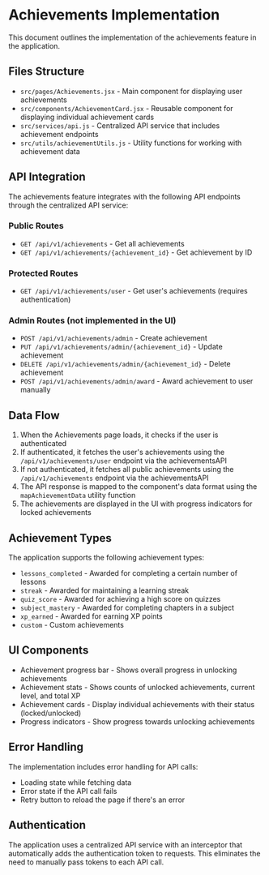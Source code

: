 # Achievements Implementation

This document outlines the implementation of the achievements feature in the application.

## Files Structure

- `src/pages/Achievements.jsx` - Main component for displaying user achievements
- `src/components/AchievementCard.jsx` - Reusable component for displaying individual achievement cards
- `src/services/api.js` - Centralized API service that includes achievement endpoints
- `src/utils/achievementUtils.js` - Utility functions for working with achievement data

## API Integration

The achievements feature integrates with the following API endpoints through the centralized API service:

### Public Routes
- `GET /api/v1/achievements` - Get all achievements
- `GET /api/v1/achievements/{achievement_id}` - Get achievement by ID

### Protected Routes
- `GET /api/v1/achievements/user` - Get user's achievements (requires authentication)

### Admin Routes (not implemented in the UI)
- `POST /api/v1/achievements/admin` - Create achievement
- `PUT /api/v1/achievements/admin/{achievement_id}` - Update achievement
- `DELETE /api/v1/achievements/admin/{achievement_id}` - Delete achievement
- `POST /api/v1/achievements/admin/award` - Award achievement to user manually

## Data Flow

1. When the Achievements page loads, it checks if the user is authenticated
2. If authenticated, it fetches the user's achievements using the `/api/v1/achievements/user` endpoint via the achievementsAPI
3. If not authenticated, it fetches all public achievements using the `/api/v1/achievements` endpoint via the achievementsAPI
4. The API response is mapped to the component's data format using the `mapAchievementData` utility function
5. The achievements are displayed in the UI with progress indicators for locked achievements

## Achievement Types

The application supports the following achievement types:
- `lessons_completed` - Awarded for completing a certain number of lessons
- `streak` - Awarded for maintaining a learning streak
- `quiz_score` - Awarded for achieving a high score on quizzes
- `subject_mastery` - Awarded for completing chapters in a subject
- `xp_earned` - Awarded for earning XP points
- `custom` - Custom achievements

## UI Components

- Achievement progress bar - Shows overall progress in unlocking achievements
- Achievement stats - Shows counts of unlocked achievements, current level, and total XP
- Achievement cards - Display individual achievements with their status (locked/unlocked)
- Progress indicators - Show progress towards unlocking achievements

## Error Handling

The implementation includes error handling for API calls:
- Loading state while fetching data
- Error state if the API call fails
- Retry button to reload the page if there's an error

## Authentication

The application uses a centralized API service with an interceptor that automatically adds the authentication token to requests. This eliminates the need to manually pass tokens to each API call. 